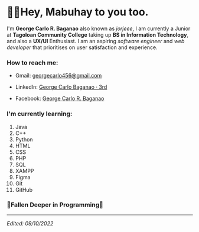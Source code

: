 # 🙋‍♂️Hey, Mabuhay to you too.

I'm **George Carlo R. Baganao** also known as *jorjeee*, I am currently a Junior at **Tagoloan Community College** taking up **BS in Information Technology**, and also a **UX/UI** Enthusiast. I am an aspiring *software engineer* and *web developer* that prioritises on user satisfaction and experience. 

### How to reach me: 
- Gmail: georgecarlo456@gmail.com

- LinkedIn: [George Carlo Baganao · 3rd](https://www.linkedin.com/in/george-carlo-baganao-3rd-444b5b1b4/)

- Facebook: [George Carlo R. Baganao](https://www.facebook.com/ArKNT7)

### I'm currently learning:
1. Java
2. C++
3. Python
4. HTML
5. CSS
6. PHP
7. SQL
8. XAMPP
9. Figma
10. Git
11. GitHub

### 💞Fallen Deeper in Programming💞
---

*Edited: 09/10/2022*

<!--
**jorjeee/jorjeee** is a ✨ _special_ ✨ repository because its `README.md` (this file) appears on your GitHub profile.

Here are some ideas to get you started:

- 🔭 I’m currently working on ...
- 🌱 I’m currently learning ...
- 👯 I’m looking to collaborate on ...
- 🤔 I’m looking for help with ...
- 💬 Ask me about ...
- 📫 How to reach me: ...
- 😄 Pronouns: ...
- ⚡ Fun fact: ...
-->
